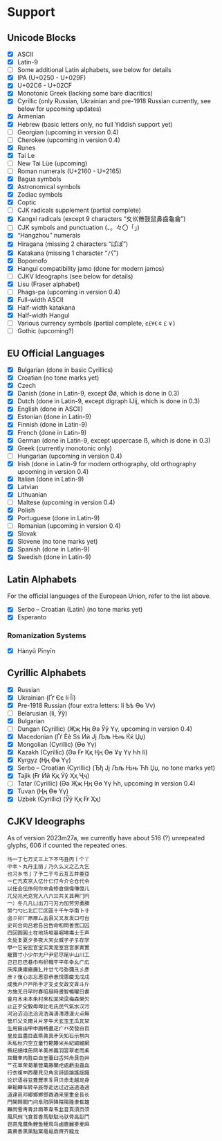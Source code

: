 # Support

## Unicode Blocks

- [x] ASCII
- [x] Latin-9
- [ ] Some additional Latin alphabets, see below for details
- [x] IPA (U+0250 - U+029F)
- [x] U+02C6 - U+02CF
- [x] Monotonic Greek (lacking some bare diacritics)
- [x] Cyrillic (only Russian, Ukrainian and pre-1918 Russian currently, see below for upcoming updates)
- [x] Armenian
- [x] Hebrew (basic letters only, no full Yiddish support yet)
- [ ] Georgian (upcoming in version 0.4)
- [ ] Cherokee (upcoming in version 0.4)
- [x] Runes
- [x] Tai Le
- [ ] New Tai Lüe (upcoming)
- [ ] Roman numerals (U+2160 - U+2165)
- [x] Bagua symbols
- [x] Astronomical symbols
- [x] Zodiac symbols
- [x] Coptic
- [ ] CJK radicals supplement (partial complete)
- [x] Kangxi radicals (except 9 characters “⼢⼮⿋⿎⿏⿐⿒⿔⿕”)
- [ ] CJK symbols and punctuation (、。々〇「」)
- [x] “Hangzhou” numerals
- [x] Hiragana (missing 2 characters “ぱぽ”)
- [x] Katakana (missing 1 character “パ”)
- [x] Bopomofo
- [x] Hangul compatibility jamo (done for modern jamos)
- [ ] CJKV Ideographs (see below for details)
- [x] Lisu (Fraser alphabet)
- [ ] Phags-pa (upcoming in version 0.4)
- [x] Full-width ASCII
- [x] Half-width katakana
- [x] Half-width Hangul
- [ ] Various currency symbols (partial complete, `¢£¥€￠￡￥`)
- [ ] Gothic (upcoming?)

## EU Official Languages

- [x] Bulgarian (done in basic Cyrillics)
- [x] Croatian (no tone marks yet)
- [x] Czech
- [x] Danish (done in Latin-9, except Ǿǿ, which is done in 0.3)
- [x] Dutch (done in Latin-9, except digraph Ĳĳ, which is done in 0.3)
- [x] English (done in ASCII)
- [x] Estonian (done in Latin-9)
- [x] Finnish (done in Latin-9)
- [x] French (done in Latin-9)
- [x] German (done in Latin-9, except uppercase ẞ, which is done in 0.3)
- [x] Greek (currently monotonic only)
- [ ] Hungarian (upcoming in version 0.4)
- [x] Irish (done in Latin-9 for modern orthography, old orthography upcoming in version 0.4)
- [x] Italian (done in Latin-9)
- [x] Latvian
- [x] Lithuanian 
- [ ] Maltese (upcoming in version 0.4)
- [x] Polish
- [x] Portuguese (done in Latin-9)
- [ ] Romanian (upcoming in version 0.4)
- [x] Slovak
- [x] Slovene (no tone marks yet)
- [x] Spanish (done in Latin-9)
- [x] Swedish (done in Latin-9)

## Latin Alphabets

For the official languages of the European Union, refer to the list above.

- [x] Serbo – Croatian (Latin) (no tone marks yet)
- [x] Esperanto

### Romanization Systems

- [x] Hànyǔ Pīnyīn

## Cyrillic Alphabets

- [x] Russian
- [x] Ukrainian (Ґґ Єє Іі Її)
- [x] Pre-1918 Russian (four extra letters: Іі Ѣѣ Ѳѳ Ѵѵ)
- [ ] Belarusian (Іі, Ўў)
- [x] Bulgarian
- [ ] Dungan (Cyrillic) (Җҗ Ңң Әә Ўў Үү, upcoming in version 0.4)
- [x] Macedonian (Ѓѓ Ѐѐ Ѕѕ Ѝѝ Јј Љљ Њњ Ќќ Џџ)
- [x] Mongolian (Cyrillic) (Өө Үү)
- [x] Kazakh (Cyrillic) (Әә Ғғ Ққ Ңң Өө Ұұ Үү Һһ Іі)
- [x] Kyrgyz (Ңң Өө Үү)
- [x] Serbo – Croatian (Cyrillic) (Ђђ Јј Љљ Њњ Ћћ Џџ, no tone marks yet)
- [x] Tajik (Ғғ Ӣӣ Ққ Ӯӯ Ҳҳ Ҷҷ)
- [ ] Tatar (Cyrillic) (Әә Җҗ Ңң Өө Үү Һһ, upcoming in version 0.4)
- [x] Tuvan (Ңң Өө Үү)
- [x] Uzbek (Cyrillic) (Ўў Ққ Ғғ Ҳҳ)

## CJKV Ideographs

As of version 2023m27a, we currently have about 516 (?) unrepeated glyphs, 606 if counted the repeated ones.

```
㘯一丁七万丈三上下不丐丑丙丨个丫
中丰丶丸丹主丽丿乃久么义之乙九乞
也习乡书亅了予二于亏云互五井亜亞
亠亡亢亥京人亿什仁仃今介仑仓代令
以任会伝伟何你來侖修倉個偉傳億儿
兀兄兆光克党入八六兰共关其典冂円
冖冫冬几凡凵出刀刁刃力加劳労勇勝
勞勹勺匕北匚匸区區十千午华南卜卝
卤卩卯厂原厡厶去县又叉友发口可台
史司合向吕君吾呂告命和問善営囗囚
四回圆圓土在地场坂基堀場塲士壬声
夂处复夏夕多夜大天女威子孑孓存学
學宀它安宏官宝实実宠室宫宮家寅實
寵寶寸小少尔尢尸尹尼尽尾屮山川工
己已巳巴巷巾布帜幟干平年幸幺广広
庆库庚庫廠廣廴廾廿弋弓弥彌彐彡彥
彦彳復心志忘思恩恭恵悅惠慶戈戊戌
成我戶户戸所手才支攴攵政文斉斗斤
方施无日早时春昭昼時晝智暢曜曰書
會月木未本朱村来松某栄梁梅森榮欠
止正歹殳毅毋母比毛氏民气氣水汉污
河治沼沿法洽流浩海淸清港漢火点無
營爪父爻爾爿片牙牛犬玄玉王瓜瓦甘
生用田由甲申画畅畫疋疒癶癸發白百
皇皮皿盡目直県眞真矛矢知石示祭禸
禾私秋穴空立童竹範籐米糸紀細維網
縣纪细维缶网羊美羔義羽習翠老而耒
耳聲聿肉胜臣自至臺臼舌舛舟艮色艸
艹花草荣菊華营萬藤蘭虍處虧虫蟲血
行衣複襾西覆見见角言詩語論謠謡識
论识语谷豆豊豐豕豸貝贝赤走越足身
車転轉车转辛辰辱辵达过近送透造過
道達邑邓郷鄉鄕鄧酉酒釆里重金長长
門関闗關门问阜阳阴降陰陽隆隶隹雄
難雨雪靑青非面革韋韦韭音頁須页须
風风飛飞食首香馬馱駄马驮骨高髟鬥
鬯鬲鬼魔魚鯉鱼鲤鳥鸟鹵鹿麗麥麦麻
黃黄黍黑黒點黨黽黾鼎齊齐龍龙
```